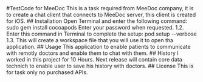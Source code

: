 <snippet>
<content>
#TestCode for MeeDoc
This is a task required from MeeDoc company, it is to create a chat client that connects to MeeDoc server, this client is created for iOS.
## Installation
Open Terminal and enter the following command:
sudo gem install cocoapods
Enter your password when requested.
1.2. Enter this command in Terminal to complete the setup:
pod setup --verbose
1.3. This will create a workspace file that you will use it to open tha application.
## Usage
This application to enable patients to communicate with remotly doctors and enable them to chat with them.
## History
I worked in this project for 10 Hours.
Next release will contain core data technich to enable user to save his history with doctors.
## License
This is for task only no purchased APIs.</content>
</snippet>
